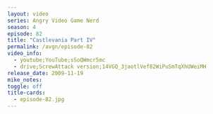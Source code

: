 ```yaml
---
layout: video
series: Angry Video Game Nerd
season: 4
episode: 82
title: "Castlevania Part IV"
permalink: /avgn/episode-82
video_info:
  - youtube;YouTube;sSoQWmcr5mc
  - drive;ScrewAttack version;14VGQ_3jaotlVef82WiPuSmTqXhUWeiMH
release_date: 2009-11-19
mike_notes:
toggle: off
title-cards:
  - episode-82.jpg
---
```

